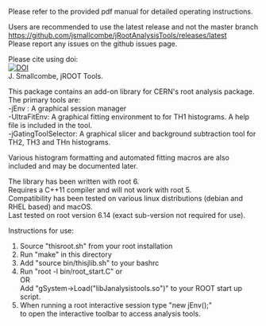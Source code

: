 
Please refer to the provided pdf manual for detailed operating instructions.  

Users are recommended to use the latest release and not the master branch https://github.com/jsmallcombe/jRootAnalysisTools/releases/latest  
Please report any issues on the github issues page.

Please cite using doi:  
[![DOI](https://zenodo.org/badge/88855371.svg)](https://zenodo.org/badge/latestdoi/88855371)  
J. Smallcombe, jROOT Tools.

This package contains an add-on library for CERN's root analysis package.  
The primary tools are:  
-jEnv : A graphical session manager  
-UltraFitEnv: A graphical fitting environment to for TH1 histograms. A help file is included in the tool.  
-jGatingToolSelector: A graphical slicer and background subtraction tool for TH2, TH3 and THn histograms.  

Various histogram formatting and automated fitting macros are also included and may be documented later.  

The library has been written with root 6.  
Requires a C++11 compiler and will not work with root 5.  
Compatibility has been tested on various linux distributions (debian and RHEL based) and macOS.  
Last tested on root version 6.14 (exact sub-version not required for use).  

Instructions for use:  
1. Source "thisroot.sh" from your root installation  
2. Run "make" in this directory  
3. Add "source bin/thisjlib.sh" to your bashrc  
4. Run "root -l bin/root_start.C" or  
   OR  
   Add "gSystem->Load("libJanalysistools.so")" to your ROOT start up script.  
5. When running a root interactive session type "new jEnv();"  
   to open the interactive toolbar to access analysis tools.  
  
